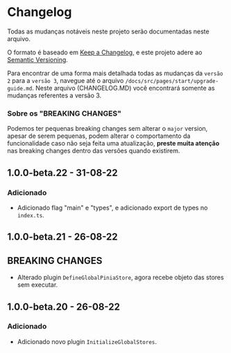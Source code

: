 # Changelog
Todas as mudanças notáveis neste projeto serão documentadas neste arquivo.

O formato é baseado em [Keep a Changelog](https://keepachangelog.com/pt-BR/1.0.0/),
e este projeto adere ao [Semantic Versioning](https://semver.org/spec/v2.0.0.html).

Para encontrar de uma forma mais detalhada todas as mudanças da `versão 2` para a `versão 3`, navegue até o arquivo `/docs/src/pages/start/upgrade-guide.md`.
Neste arquivo (CHANGELOG.MD) você encontrará somente as mudanças referentes a versão 3.

### Sobre os "BREAKING CHANGES"
Podemos ter pequenas breaking changes sem alterar o `major` version, apesar de serem pequenas, podem alterar o comportamento da funcionalidade caso não seja feita uma atualização, **preste muita atenção** nas breaking changes dentro das versões quando existirem.

## 1.0.0-beta.22 - 31-08-22
### Adicionado
- Adicionado flag "main" e "types", e adicionado export de types no `index.ts`.

## 1.0.0-beta.21 - 26-08-22
## BREAKING CHANGES
- Alterado plugin `DefineGlobalPiniaStore`, agora recebe objeto das stores sem executar.

## 1.0.0-beta.20 - 26-08-22
### Adicionado
- Adicionado novo plugin `InitializeGlobalStores`.
